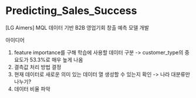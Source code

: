 # Predicting_Sales_Success
[LG Aimers] MQL 데이터 기반 B2B 영업기회 창출 예측 모델 개발


아이디어
1. feature importance를 구해 학습에 사용할 데이터 구분
   -> customer_type의 중요도가 53.3%로 매우 높게 나옴 
2. 결측값 처리 방법 결정
3. 현재 데이터로 새로운 의미 있는 데이터 열 생성할 수 있는지 확인 -> 나라 대분류만 나누기?
4. 데이터 비율 파악
